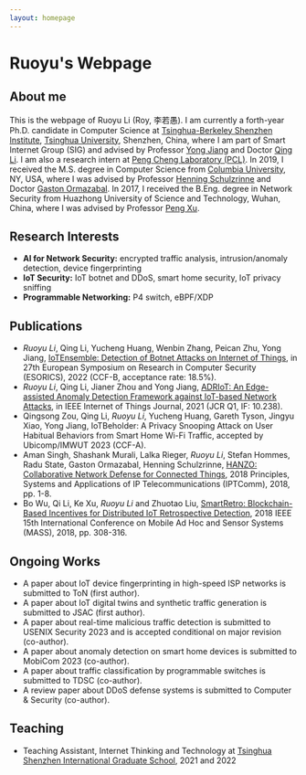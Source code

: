 ```yaml
---
layout: homepage
---
```


# Ruoyu's Webpage

## About me

This is the webpage of Ruoyu Li (Roy, 李若愚). I am currently a forth-year Ph.D. candidate in Computer Science at [Tsinghua-Berkeley Shenzhen Institute](https://www.tbsi.edu.cn), [Tsinghua University](https://www.tsinghua.edu.cn), Shenzhen, China, where I am part of Smart Internet Group (SIG) and advised by Professor [Yong Jiang](https://www.sigs.tsinghua.edu.cn/jy/main.htm) and Doctor [Qing Li](https://www.pcl.ac.cn/html/919/2022-05-17/content-3985.html). I am also a research intern at [Peng Cheng Laboratory (PCL)](https://www.pcl.ac.cn). In 2019, I received the M.S. degree in Computer Science from [Columbia University](https://www.columbia.edu), NY, USA, where I was advised by Professor [Henning Schulzrinne](https://www.cs.columbia.edu/~hgs/) and Doctor [Gaston Ormazabal](https://www.linkedin.com/in/gaston-ormazabal-8304893/). In 2017, I received the B.Eng. degree in Network Security from Huazhong University of Science and Technology, Wuhan, China, where I was advised by Professor [Peng Xu](http://faculty.hust.edu.cn/xupeng1/zh_CN/index.htm).

## Research Interests

- **AI for Network Security:** encrypted traffic analysis, intrusion/anomaly detection, device fingerprinting
- **IoT Security:** IoT botnet and DDoS, smart home security, IoT privacy sniffing
- **Programmable Networking:** P4 switch, eBPF/XDP

## Publications

- *Ruoyu Li*, Qing Li, Yucheng Huang, Wenbin Zhang, Peican Zhu, Yong Jiang, [IoTEnsemble: Detection of Botnet Attacks on Internet of Things](https://link.springer.com/chapter/10.1007/978-3-031-17146-8_28), in 27th European Symposium on Research in Computer Security (ESORICS), 2022 (CCF-B, acceptance rate: 18.5%).
- *Ruoyu Li*, Qing Li, Jianer Zhou and Yong Jiang, [ADRIoT: An Edge-assisted Anomaly Detection Framework against IoT-based Network Attacks](https://ieeexplore.ieee.org/document/9585043/), in IEEE Internet of Things Journal, 2021 (JCR Q1, IF: 10.238).
- Qingsong Zou, Qing Li, *Ruoyu Li*, Yucheng Huang, Gareth Tyson, Jingyu Xiao, Yong Jiang, IoTBeholder: A Privacy Snooping Attack on User Habitual Behaviors from Smart Home Wi-Fi Traffic, accepted by Ubicomp/IMWUT 2023 (CCF-A).
- Aman Singh, Shashank Murali, Lalka Rieger, *Ruoyu Li*, Stefan Hommes, Radu State, Gaston Ormazabal, Henning Schulzrinne, [HANZO: Collaborative Network Defense for Connected Things](https://ieeexplore.ieee.org/document/8567639), 2018 Principles, Systems and Applications of IP Telecommunications (IPTComm), 2018, pp. 1-8.
- Bo Wu, Qi Li, Ke Xu, *Ruoyu Li* and Zhuotao Liu, [SmartRetro: Blockchain-Based Incentives for Distributed IoT Retrospective Detection](https://ieeexplore.ieee.org/document/8567575), 2018 IEEE 15th International Conference on Mobile Ad Hoc and Sensor Systems (MASS), 2018, pp. 308-316.


## Ongoing Works

- A paper about IoT device fingerprinting in high-speed ISP networks is submitted to ToN (first author).
- A paper about IoT digital twins and synthetic traffic generation is submitted to JSAC (first author).
- A paper about real-time malicious traffic detection is submitted to USENIX Security 2023 and is accepted conditional on major revision (co-author).
- A paper about anomaly detection on smart home devices is submitted to MobiCom 2023 (co-author).
- A paper about traffic classification by programmable switches is submitted to TDSC (co-author).
- A review paper about DDoS defense systems is submitted to Computer & Security (co-author).

## Teaching

- Teaching Assistant, Internet Thinking and Technology at [Tsinghua Shenzhen International Graduate School](https://www.sigs.tsinghua.edu.cn), 2021 and 2022
